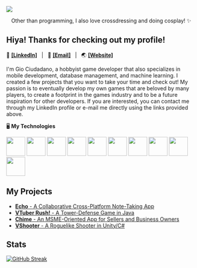 ![](https://i.imgur.com/yLY3uAS.jpeg)

<p align=center>Other than programming, I also love crossdressing and doing cosplay! ✨</p> 

## Hiya! Thanks for checking out my profile!

💼 [**[LinkedIn]**](https://www.linkedin.com/in/gcciudadano) &nbsp; | &nbsp; 📩 [**[Email]**](mailto:gcciudadano@gmail.com) &nbsp; | &nbsp; 🌏 [**[Website]**](https://giociudadano.github.io)

I'm Gio Ciudadano, a hobbyist game developer that also specializes in mobile development, database management, and machine learning. I created a few projects that you want to take your time and check out! My passion is to eventually develop my own games that are beloved by many players, to create a footprint in the games industry and to be a future inspiration for other developers. If you are interested, you can contact me through my LinkedIn profile or e-mail me directly using the links provided above.

🖥️ **My Technologies**

<img src="https://user-images.githubusercontent.com/25181517/192158954-f88b5814-d510-4564-b285-dff7d6400dad.png" width="50"> <img src="https://user-images.githubusercontent.com/25181517/183898674-75a4a1b1-f960-4ea9-abcb-637170a00a75.png" width="50"> <img src="https://user-images.githubusercontent.com/25181517/183890598-19a0ac2d-e88a-4005-a8df-1ee36782fde1.png" width="50"> <img src="https://user-images.githubusercontent.com/25181517/183423507-c056a6f9-1ba8-4312-a350-19bcbc5a8697.png" width="50"> <img src="https://user-images.githubusercontent.com/25181517/117201156-9a724800-adec-11eb-9a9d-3cd0f67da4bc.png" width="50"> <img src="https://user-images.githubusercontent.com/25181517/121405384-444d7300-c95d-11eb-959f-913020d3bf90.png" width="50"> <img src="https://user-images.githubusercontent.com/25181517/193427941-9437dbbe-376f-40dc-9573-0ef5c02a26a7.png" width="50"> <img src="https://user-images.githubusercontent.com/25181517/186150365-da1eccce-6201-487c-8649-45e9e99435fd.png" width="50"> <img src="https://user-images.githubusercontent.com/25181517/189716855-2c69ca7a-5149-4647-936d-780610911353.png" width="50"> <img src="https://user-images.githubusercontent.com/25181517/183911547-990692bc-8411-4878-99a0-43506cdb69cf.png" width="50">

## My Projects

- [**Echo** - A Collaborative Cross-Platform Note-Taking App](https://github.com/giociudadano/Echo)
- [**VTuber Rush!** - A Tower-Defense Game in Java](https://github.com/giociudadano/vtuber-rush)
- [**Chime** - An MSME-Oriented App for Sellers and Business Owners](https://github.com/giociudadano/Chime)
- [**VShooter** - A Roguelike Shooter in Unity/C#](https://github.com/giociudadano/VShooter)

## Stats

[![GitHub Streak](https://streak-stats.demolab.com?user=giociudadano&border_radius=10&card_width=500&card_height=120)](https://git.io/streak-stats)
